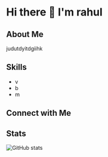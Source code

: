 # Hi there 👋 I'm rahul

## About Me
judutdyitdgiihk

## Skills
- v
- b
- m

## Connect with Me


## Stats
![GitHub stats](https://github-readme-stats.vercel.app/api?username=kararh&show_icons=true)

